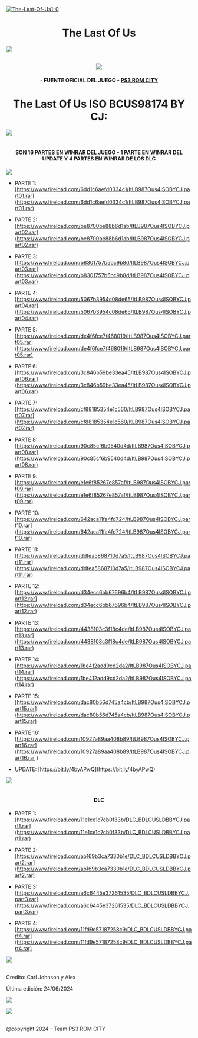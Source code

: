 <!-- Intro -->

<a href='https://postimg.cc/VrLN4zYt' target='_blank'><img src='https://i.postimg.cc/XJ9yjvms/The-Last-Of-Us1-0.jpg' border='0' alt='The-Last-Of-Us1-0'/></a>
<h1 align="center">The Last Of Us</h1>
<img src="https://user-images.githubusercontent.com/73097560/115834477-dbab4500-a447-11eb-908a-139a6edaec5c.gif"><br><br>
<p align="center">
  <a href="https://github.com/DenverCoder1/readme-typing-svg"><img src="https://readme-typing-svg.herokuapp.com?font=Time+New+Roman&color=cyan&size=25&center=true&vCenter=true&width=600&height=100&lines=PS3+ROM+CITY+BY+CJ;The+Last+Of+Us+en+ISO;Disfruta+Del+Juego+peji"></a>
  
<h4 align="center">- FUENTE OFICIAL DEL JUEGO - <a href="https://bit.ly/PS3_ROMS_CITY" target="blank">PS3 ROM CITY</a></h4>

<h1 align="center">The Last Of Us ISO BCUS98174 BY CJ:</h1>  

 <img src="https://user-images.githubusercontent.com/73097560/115834477-dbab4500-a447-11eb-908a-139a6edaec5c.gif"><br><br>
 
</p> 

<h4 align="center">SON 16 PARTES EN WINRAR DEL JUEGO - 1 PARTE EN WINRAR DEL UPDATE Y 4 PARTES EN WINRAR DE LOS DLC</h4>


 <a href="https://github.com/DenverCoder1/readme-typing-svg"><img src="https://readme-typing-svg.herokuapp.com?font=Time+New+Roman&color=cyan&size=25&center=true&vCenter=true&width=600&height=100&lines=Team+PS3+ROM+CITY"></a>

<!-- BLOG-POST-LIST:START -->

- PARTE 1: [https://www.fireload.com/6dd1c6aefd0334c1/ItLB987Ous4ISOBYCJ.part01.rar](https://www.fireload.com/6dd1c6aefd0334c1/ItLB987Ous4ISOBYCJ.part01.rar)

- PARTE 2: [https://www.fireload.com/be8700be88b6d1ab/ItLB987Ous4ISOBYCJ.part02.rar](https://www.fireload.com/be8700be88b6d1ab/ItLB987Ous4ISOBYCJ.part02.rar)

- PARTE 3: [https://www.fireload.com/b8301757b5bc9b8d/ItLB987Ous4ISOBYCJ.part03.rar](https://www.fireload.com/b8301757b5bc9b8d/ItLB987Ous4ISOBYCJ.part03.rar)

- PARTE 4: [https://www.fireload.com/5067b3954c08de65/ItLB987Ous4ISOBYCJ.part04.rar](https://www.fireload.com/5067b3954c08de65/ItLB987Ous4ISOBYCJ.part04.rar)

- PARTE 5: [https://www.fireload.com/de4f6fce7f468019/ItLB987Ous4ISOBYCJ.part05.rar](https://www.fireload.com/de4f6fce7f468019/ItLB987Ous4ISOBYCJ.part05.rar)

- PARTE 6: [https://www.fireload.com/3c846b59be33ea45/ItLB987Ous4ISOBYCJ.part06.rar](https://www.fireload.com/3c846b59be33ea45/ItLB987Ous4ISOBYCJ.part06.rar)

- PARTE 7: [https://www.fireload.com/cf88185354e1c560/ItLB987Ous4ISOBYCJ.part07.rar](https://www.fireload.com/cf88185354e1c560/ItLB987Ous4ISOBYCJ.part07.rar)

- PARTE 8: [https://www.fireload.com/90c85cf6b9540d4d/ItLB987Ous4ISOBYCJ.part08.rar](https://www.fireload.com/90c85cf6b9540d4d/ItLB987Ous4ISOBYCJ.part08.rar)

- PARTE 9: [https://www.fireload.com/e1e6f85267e857af/ItLB987Ous4ISOBYCJ.part09.rar](https://www.fireload.com/e1e6f85267e857af/ItLB987Ous4ISOBYCJ.part09.rar)

- PARTE 10: [https://www.fireload.com/642aca11fa4fd724/ItLB987Ous4ISOBYCJ.part10.rar](https://www.fireload.com/642aca11fa4fd724/ItLB987Ous4ISOBYCJ.part10.rar)

- PARTE 11: [https://www.fireload.com/ddfea5868710d7a5/ItLB987Ous4ISOBYCJ.part11.rar](https://www.fireload.com/ddfea5868710d7a5/ItLB987Ous4ISOBYCJ.part11.rar)

- PARTE 12: [https://www.fireload.com/d34ecc6bb67696b4/ItLB987Ous4ISOBYCJ.part12.rar](https://www.fireload.com/d34ecc6bb67696b4/ItLB987Ous4ISOBYCJ.part12.rar)

- PARTE 13: [https://www.fireload.com/4438103c3f18c4de/ItLB987Ous4ISOBYCJ.part13.rar](https://www.fireload.com/4438103c3f18c4de/ItLB987Ous4ISOBYCJ.part13.rar)

- PARTE 14: [https://www.fireload.com/1be412add9cd2da2/ItLB987Ous4ISOBYCJ.part14.rar](https://www.fireload.com/1be412add9cd2da2/ItLB987Ous4ISOBYCJ.part14.rar)

- PARTE 15: [https://www.fireload.com/dac80b56d745a4cb/ItLB987Ous4ISOBYCJ.part15.rar](https://www.fireload.com/dac80b56d745a4cb/ItLB987Ous4ISOBYCJ.part15.rar)

- PARTE 16: [https://www.fireload.com/10927a89aa408b89/ItLB987Ous4ISOBYCJ.part16.rar](https://www.fireload.com/10927a89aa408b89/ItLB987Ous4ISOBYCJ.part16.rar )

- UPDATE: [https://bit.ly/4byAPwQ](https://bit.ly/4byAPwQ)

<!-- BLOG-POST-LIST:END -->

<img src="https://user-images.githubusercontent.com/73097560/115834477-dbab4500-a447-11eb-908a-139a6edaec5c.gif"><br><br>


<h4 align="center">DLC</h4>

<!-- BLOG-POST-LIST:START -->

- PARTE 1: [https://www.fireload.com/11e1ce1c7cb0f33b/DLC_BDLCUSLDBBYCJ.part1.rar](https://www.fireload.com/11e1ce1c7cb0f33b/DLC_BDLCUSLDBBYCJ.part1.rar)

- PARTE 2: [https://www.fireload.com/ab169b3ca7330b1e/DLC_BDLCUSLDBBYCJ.part2.rar](https://www.fireload.com/ab169b3ca7330b1e/DLC_BDLCUSLDBBYCJ.part2.rar)

- PARTE 3: [https://www.fireload.com/a6c6445e37261535/DLC_BDLCUSLDBBYCJ.part3.rar](https://www.fireload.com/a6c6445e37261535/DLC_BDLCUSLDBBYCJ.part3.rar)

- PARTE 4: [https://www.fireload.com/11fd9e57187258c9/DLC_BDLCUSLDBBYCJ.part4.rar](https://www.fireload.com/11fd9e57187258c9/DLC_BDLCUSLDBBYCJ.part4.rar)

<!-- BLOG-POST-LIST:END -->

 <img src="https://user-images.githubusercontent.com/73097560/115834477-dbab4500-a447-11eb-908a-139a6edaec5c.gif"><br><br>

Credito: Carl Johnson y Alex 

Última edición: 24/06/2024

[![](https://visitcount.itsvg.in/api?id=Alex1&label=Visitantes%20&color=1&icon=6&pretty=true)](https://visitcount.itsvg.in)

<img src="https://user-images.githubusercontent.com/73097560/115834477-dbab4500-a447-11eb-908a-139a6edaec5c.gif"><br><br>

@copyright 2024 -​ Team PS3 ROM CITY

